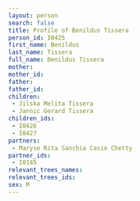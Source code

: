 ```yaml
---
layout: person
search: false
title: Profile of Benildus Tissera
person_id: I0425
first_name: Benildus
last_name: Tissera
full_name: Benildus Tissera
mother: 
mother_id: 
father: 
father_id: 
children:
 - Jilska Melita Tissera
 - Jannic Gerard Tissera
children_ids:
 - I0426
 - I0427
partners:
 - Maryse Rita Sanchia Casie Chetty
partner_ids:
 - I0145
relevant_trees_names:
relevant_trees_ids:
sex: M
---
```


